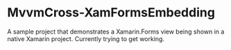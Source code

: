 # MvvmCross-XamFormsEmbedding
A sample project that demonstrates a Xamarin.Forms view being shown in a native Xamarin project. Currently trying to get working.
